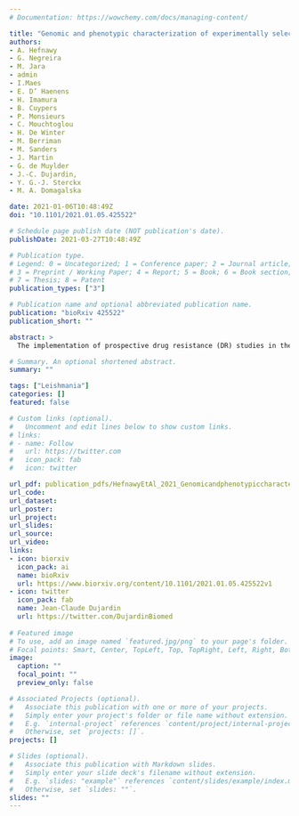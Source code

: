 ```yaml
---
# Documentation: https://wowchemy.com/docs/managing-content/

title: "Genomic and phenotypic characterization of experimentally selected resistant Leishmania donovani reveals a role for dynamin-1 like protein in the mechanism of resistance to a novel anti-leishmanial compound"
authors:
- A. Hefnawy
- G. Negreira
- M. Jara
- admin
- I.Maes
- E. D’ Haenens
- H. Imamura
- B. Cuypers
- P. Monsieurs
- C. Mouchtoglou
- H. De Winter
- M. Berriman
- M. Sanders
- J. Martin
- G. de Muylder
- J.-C. Dujardin, 
- Y. G.-J. Sterckx
- M. A. Domagalska

date: 2021-01-06T10:48:49Z
doi: "10.1101/2021.01.05.425522"

# Schedule page publish date (NOT publication's date).
publishDate: 2021-03-27T10:48:49Z

# Publication type.
# Legend: 0 = Uncategorized; 1 = Conference paper; 2 = Journal article;
# 3 = Preprint / Working Paper; 4 = Report; 5 = Book; 6 = Book section;
# 7 = Thesis; 8 = Patent
publication_types: ["3"]

# Publication name and optional abbreviated publication name.
publication: "bioRxiv 425522"
publication_short: ""

abstract: >
  The implementation of prospective drug resistance (DR) studies in the R&D pipelines is a common practice for many infectious diseases, but not for Neglected Tropical Diseases. Here, we explored and demonstrated the importance of this approach, using as paradigms *Leishmania donovani*, the etiological agent of Visceral Leishmaniasis (VL), and TCMDC-143345, a promising compound of the GSK ‘Leishbox’ to treat VL. We experimentally selected resistance to TCMDC-143345 in vitro and characterized resistant parasites at genomic and phenotypic levels. We found that it took more time to develop resistance to TCMDC-143345 than to other drugs in clinical use and that there was no cross resistance to these drugs, suggesting a new and unique mechanism. By whole genome sequencing, we found two mutations in the gene encoding the *L. donovani* dynamin-1-like protein (LdoDLP1) that were fixed at highest drug pressure. Through phylogenetic analysis, we identified LdoDLP1 as a family member of the dynamin-related proteins, a group of proteins that impacts the shapes of biological membranes by mediating fusion and fission events, with a putative role in mitochondrial fission. We found that *L. donovani* lines genetically engineered to harbor the two identified LdoDLP1 mutations were resistant to TCMDC-143345 and displayed altered mitochondrial properties. By homology modeling, we showed how the two LdoDLP1 mutations may influence protein structure and function. Taken together, our data reveal a clear involvement of LdoDLP1 in the adaptation/resistance of *L. donovani* to TCMDC-143345.

# Summary. An optional shortened abstract.
summary: ""

tags: ["Leishmania"]
categories: []
featured: false

# Custom links (optional).
#   Uncomment and edit lines below to show custom links.
# links:
# - name: Follow
#   url: https://twitter.com
#   icon_pack: fab
#   icon: twitter

url_pdf: publication_pdfs/HefnawyEtAl_2021_GenomicandphenotypiccharacterizationofexperimentallyselectedresistantLeishmaniadonovanirevealsarolefordynamin1likeprotein_BioRxiv.pdf
url_code:
url_dataset:
url_poster:
url_project:
url_slides:
url_source:
url_video:
links:
- icon: biorxiv
  icon_pack: ai
  name: bioRxiv
  url: https://www.biorxiv.org/content/10.1101/2021.01.05.425522v1
- icon: twitter
  icon_pack: fab
  name: Jean-Claude Dujardin
  url: https://twitter.com/DujardinBiomed
  
# Featured image
# To use, add an image named `featured.jpg/png` to your page's folder. 
# Focal points: Smart, Center, TopLeft, Top, TopRight, Left, Right, BottomLeft, Bottom, BottomRight.
image:
  caption: ""
  focal_point: ""
  preview_only: false

# Associated Projects (optional).
#   Associate this publication with one or more of your projects.
#   Simply enter your project's folder or file name without extension.
#   E.g. `internal-project` references `content/project/internal-project/index.md`.
#   Otherwise, set `projects: []`.
projects: []

# Slides (optional).
#   Associate this publication with Markdown slides.
#   Simply enter your slide deck's filename without extension.
#   E.g. `slides: "example"` references `content/slides/example/index.md`.
#   Otherwise, set `slides: ""`.
slides: ""
---
```

